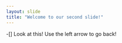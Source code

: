 ```yaml
---
layout: slide
title: "Welcome to our second slide!"
---
```

-[] Look at this!
Use the left arrow to go back!
